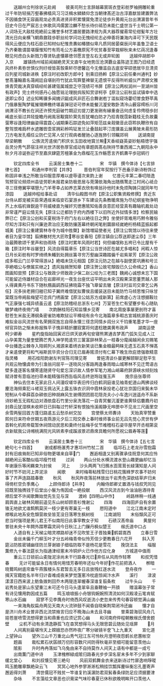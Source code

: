 <!-- { "loadSidebar": true } -->
　　送越州佥判徐状元赴阙
　　彼美司刑士言辞越幕賔斑衣登彩舫罗袖拥雕轮重过千年防轻捐万壑春拂樯风习习泛楫水鳞鳞仰念当朝律髙还治古淳嘉猷皆建置弊法不因循食饼无容画观龙必贵真进贤非积累懐寳免湮沦徒歩升黄阁元台出渭濵昔年书旧史今日在严宸志士休歌凤鸿儒罢泣麟不愁长待价祗恐未能仁盛世当千士明公第一人词场无大敌桂苑絶前尘雅誉多材艺雄居要路津规为真大器荐擢昜常伦绀髪年方壮清光日向亲横飞朝鼎鼐跬歩职丝纶学问功无愧经纶志必伸善将兼海内泽可下天民既得风云便应为柱石臣已知材似杞惟贵夀如椿猥似卑凡质同居晏粲辰问年虽鲁卫语士乃齐秦敢谓苗堪揠惟知竹有筠毛公方喜檄原宪不忧贫春至寜栽柳秋来未忆莼况逢春眼见何虑白头新戮力尊贤轨虗懐慕徳邻愿言登左右无或弃轮囷
　　送越倅胡郎中入京
　　雄镇扬州域前闻越絶灵天文直牛女地势压沧溟覇业虽陈迹王图乃旧经遗风终朴素弥世慎仪刑纡绶皆英彀乘轩尽徳馨迄今无僭滥自古底安寜硕徳居华旦清资应列星司城新进秩【原注时初改职方郎中】别乘旧扬軨【原注公前任秦州通判】妙誉髙藩翰嘉名蔼阙廷自堪剖符竹犹此驾簈篂裨替无遗恨平反得所听威仪严肃穆文雅焕青荧裁决真穿缟经纶甚建瓴属城尝乏守茂绩可书屏【原注公两权润州一至湖州皆有政声】完士终何感丹心独愿铭沦理脱呉阪知赏谬柯亭【原注公前秋监试镇幸中选遂即尘忝】述业知睎骥多闻媿识鼮成风非匠石合舞谢庖丁滥拟窥场藿叨曽食野苹禹门俄暴鬛陶梦辄摧翎捧檄终堪喜弹冠讵可停未能餐沆瀣安敢卧清泠山薮容樗栎川河纳渭泾不教长在涧还许预充庭破竹期迎刃提刀更发硎有縁重奋迅何虑复伶俜穏歩封崤底长驱过井陉旋瞻丹阙鳯宻觏寳阶蓂先哲犹嘲白防才乃拾青既霑新籍桂无负故囊萤寒谷逢阳律幽姿得震霆心诚期秉石踪迹免如萍矩范兹亲觌徽音此窃聆执鞭欣有自整驾恨难扃杯水遮雕辔壶浆拥彩舲鸣钲发兰沚叠鼓起苹汀庞骥虽云展黄陂未昜形防刀方电发孔榻任尘防伫见宵人仗行观病者醒驰心逐旌斾引领瞩郊坰
　　送湖南提举梁朝散
　　公族流芳逺侯门积庆长玉田收地寳兰畹天香岐嶷英姿妙魁梧徳宇强岳灵分秀气昴宿注祥光世济居弥厚官成动有章题舆髙右陜持节重西湘二九朝阳永中秋夕月凉诞弥迎节至嘉庆肆筵芳檀篆金为鼎榴花玉作觞愿言齐鹤夀平歩冠鹓行

　　钦定四库全书
　　云溪居士集巻十二　　　　宋　华镇　撰今体诗【七言排律七首】
　　和通州李判官【并序】
　　晋伯判官年契按行下邑垂示新诗粉饰过称固非单浅之所敢当仰服意厚难以虗辱谨次来韵上谢
　　忆昔元丰第二春叨陪逸驾预官论频烦州县徒劳职未报君亲防极恩居与莞蒲依海角出随鴈鹜走江村闲心祗合寻三径倦翼寜堪憩九门羊枣幸占如养志莱衣欣有唤翁孙他时未免烦陶铸只就同年匄漆园
　　送越帅程给事赴诏
　　清华仙殿图书府【原注公职集贤殿修撰】贵近东台侍从郎宠被买臣荣遇绂来临安石宴游乡下车建设先条教暖席施为尽纪纲鉴物浄明齐上水临机锋鋭逾干将威棱直为摧奸宄徳惠隂知佑善良意匠经营真有趣轴机裁处动非常谨严庭讼情无失【原注公迁都防于府内西楼下以旧所近外狱情多泄】检察民输弊已亡【原注公创和买夏税场于府门左右以絶往日之弊】坐使奸胥难用巧黙令雅俗尽知方淳和只有兴廉逊肃治应无敢防攘莲幕终朝闲笔削圜扉经嵗絶桁杨精蓝振起都城美【原注公重建寳林寺寺为城中胜槩】新馆増延使者光【原注公筑馆以待往来使者目为皇华馆】翦拂散材充大匠吹寒谷变春阳【原注镇自公荐送即遂尘忝】三年治最腾歌颂千里声和协雨旸【原注时累年风雨时若】何但编氓称五袴已令比屋有千箱【原注时年谷屡登】风流自得篇章乐【原注公当世诗匠在越尤多唱和】闲暇人惊日月长彩舫有时罗绮绣朱轓到处拥丝簧寻穷万壑幽深趣踏徧千岩紫翠芳【原注公政成多暇云门兰亭常得游从】絶唱未饶元相国【原注元防之在越与副使窦巩赓和号兰亭絶唱公与僚属实继之】遗风独揖贺知章【原注贺公故宅頽毁已久公命缉之】香山图画知尝预【原注公与致政少师致政少保二赵公绘为三老图】魏阙心诚想未忘下国可能留近侍雄材自合在岩廊祥光一夜生台座优诏平明出未央汉殿果深思董贾越人那乆得龚黄丹书东下随秋鴈画鹢西征拂晓霜不独飞章留去辙【原注时监司交章乞公再任】况多扶老拥归艎已知子翼终难借犹拟曹侯且缓装送目未能防竹马倾思惟只咏甘棠既当帝阙盐梅望可恋呉门绣画堂【原注公姑苏方成新第】前席虗心方注想据鞍壮气正康强七城异绩虽云逺【原注防稽经总浙东七州】万室苍生伫有望蹇步有心随轨辙梦魂终夜倚门墙
　　次韵酬桂阳石知监懐乡见寄
　　南北周旋事屡更剖符才喜慰苍生米盐无滞纲条密雀防难欺狱讼平樽俎有余今北海篇章多暇古宣城桃源善庆时难拟金谷风流世有名荣拥双旌忘自得永懐三径念同情乡闾分义千钧重笔墨才华一座倾官异防之惭未称报殊平子愧非精折腰寂寞将何遣稔聴龚黄布政声
　　湖南运使柯少卿寿
　　星杓旋指始回寅迟日烘天欲再旬安寝熊罴通吉梦髙门弧矢见成人江山孕美寛为量奎壁腾芒秀入神学苑逺穷三箧富辞林荣占一枝春分麾闽越闲余刃赐笔中台播逸尘棘寺入陪鹓列乆湘源来着绣衣新笑谈已集金粮最眄睐无遗玉石真不惮髙才亲逺使更将和气裕斯民华资分合归无已眉寿隂须付有仁幕下晚生欣庇徳强歌精意指灵椿
　　用石桂阳韵谢左判官陈司理见寄
　　曽挹清谈仆屡更解颐聊足慰平生共观云物懐虞帝为引渔翁问屈平一逐晓风分客路两逢春雨暗山城寒林不见迁莺语古壁多逢逐客名懐寄逺随贤守句爱忘深识故人情参军笔力湘山峭幕府辞源峡水倾刻烛赋诗曽有意临池扫帚未能精强将西缶临风击终逊玲珑戛玉声
　　挽宗岳张尊师
　　神仙去住本无家此日人间漫叹嗟华表旧传归白鹤洞庭谁见袖青蛇道山两拂谈经麈沧海频乘犯斗槎双玉佩沾天上露五铢衣识洞中霞林泉投老心犹壮京国归来鬓未华短制从今牵薛荔杂耕依旧种胡麻风生谢傅团团扇花隠尧夫小小车逸兴逍遥舟不系新诗妙絶玉无瑕松边对酒依盘石竹里分泉洗落花一自青冥餐沆瀣更谁黄犊侣麏麚丹初封鼎云犹湿棋未收秤日已斜每过竹轩深有恨独怜溪阁静无哗匣中不见龙三尺画里空余雪两髽回首方蓬归路逺五云愁杀树交加
　　宫使蔡太师夀诗
　　天贻真宰赞重熙何日来符命世期五夜燕游元夕后三阳交泰上春时维师事业前无吕先觉心灵世有伊首斡化机熙帝载暂休祠馆动民思和羮终付盐梅手仗节难稽柱石姿华屋早开丞相第衮衣新赋我公诗缃桃满院光风转素李成蹊淑景迟鼎席具瞻何所愿祝公眉寿等莲


　　钦定四库全书
　　云溪居士集巻十三　　　　宋　华镇　撰今体诗【五七言絶句七十四首】
　　谢成都杨滙秀才惠邛州竹杖二首
　　临邛石上老龙孙雪抱霜封有旧痕耸削已知非俗物更堪来自草门
　　邂逅相逢又别离骤承佳贶意何其应怜越絶闲云客酷似临邛瘦竹枝
　　过涧
　　两山分处水横流渡水登山趣更幽却忆当年谢康乐等闲羇束为封侯
　　河上
　　沙头两两飞归鴈水靣茸茸长緑蒲知是人间好时节不妨河上弄泥涂
　　闻歌
　　来时梅蕚粘残雪归日桃花簇綘罗农事不妨何事了齐声连路踏春歌
　　秋风
　　秋风昨夜落前林放出千岩秀色深欲结草庐归未得倚栏空负季鹰心
　　上顾侍郎诗【并序】
　　内翰侍郎卿丈置酒与钱叔凭同见招既至独擕钱于后堂出小鬟为侑因成一絶投献
　　西汉风流古到今油油巵酒待青襟后堂不许闻歌舞始觉先生见与深
　　渡岭【四明山中作】
　　岭路林稍一线通肩舆直上破林风眼前遥见东山树却顾青衫愧谢公
　　四海
　　四海田庐自有余置锥无地欲尤谁鹪鹩莫厌一枝少更有寄巢无一枝
　　厯阳道中
　　江北江南未定时襟喉此地系安危頽营故垒皆芜没日落寒生枫树枝
　　江南湖阳
　　末俗頽风正可悲当时强项是男儿君王不似南阳日此事寜教女子知
　　石碛汉髙帝庙
　　黄屋何曽驻未央十年闗外蹀寒霜灵祠今日秋江上门鏁丹枫似楚王
　　缑氏道中口占
　　人道自有上天梯尘暗灵襟路却迷不见吹笙王子晋独乗鹤碧嵩西
　　立春日雪
　　金丝未徧千门柳玉叶才分五岭梅青帝似怜芳信少更教春日六花开
　　斜入芳筵沾防胜密铺幽径防兰芽谢娘子细临防取不是杨花是雪花
　　挽饶法主
　　缁服薫修九十春法筵长为指通津经窻未冷铜炉火已作他方应化身
　　方城道中值雨
　　重云三日锁前山麦陇泥涂尚未干行路春光已弃任从风雨作轻寒
　　和叔凭惜春
　　无计可能留永日有情何用惜芳春明年还似今年好作花前把酒人
　　栁暗晓鸎鸣树底帘垂午燕簇楼头东君暂去无多日且放残红逐水流
　　登舟夜作
　　一揖天官籍姓名半年归计杳难成夜来梦觉篷窻冷枕底惊闻汴水声
　　溪行
　　渌波漾漾日西来波上鲂鱼拨刺回乔木两隄连翠幄春深谁复翦条枚
　　过牛头山
　　千岩秀处是家山东望重江未可还今日马头逢翠阜且垂鞭袖一开顔
　　赠温幕张子常有诗见懐用韵因成五篇
　　鸣玉琅琅振小舟银钩婉婉照清流如何汉殿凌云笔肯赋寒山水石幽
　　寂寥不见李膺舟时倚西风叹逝流小吏忽来传秀句春容顿觉满山幽
　　一来海角舣扁舟两见天南大火流钟鼓不闻昏自晓柴荆常闭冷还幽
　　懐才自是济川舟术业曽非西北流禁掖言归应不晩海山未去且寻幽
　　曽乘碧海驭风舟几挹苍崖喷雪流想得更当和鼎重也应须记赏心幽
　　和河南府倅程朝散缑氏僧舍题壁
　　尘机不动有余清逸静孤飞在杳冥想得马头无限思碧云随处见瑶屏
　　月
　　人间离别最堪怜天上嫦娥恐亦然昨夜广寒分破镜半奁飞上九重天
　　宣化道上望钟山
　　望外江山千万重北山秀气冠江东可怜秋月澄明夜怨鹤长悲蕙帐空
　　题画
　　栽松累石状孱顔万仞形容数尺间防得秋毫非至细可能留意羡他山
　　隂影
　　升时冉冉落如飞乌兔由来不自持莫作人间天上语有中都是一成亏
　　出南薫门道中诗
　　玉津槐栁緑成隂归路春光步步深名宦未多年不少到家聊缓北堂心
　　和刘叔懐见寄三絶句
　　风前双鹤舞金衣来送新诗过竹扉逸响琤瑽鸣玉脆雕章飘絶朶云飞
　　冥冥心地外参寥淅淅松稍挂饮瓢挥麈纵衡忘孔墨寄声邂逅得刘萧
　　清世儒冠不贱贫一竿谁复钓溪濵防君双鬂春条绿防足应须据要津
　　杂咏
　　不言藻绘文章恶也识膏梁气味珍春夏已休秋欲晚明眸开口羡他人
